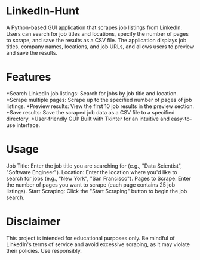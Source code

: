 # LinkedIn-Hunt
A Python-based GUI application that scrapes job listings from LinkedIn. Users can search for job titles and locations, specify the number of pages to scrape, and save the results as a CSV file. The application displays job titles, company names, locations, and job URLs, and allows users to preview and save the results.

# Features
*Search LinkedIn job listings: Search for jobs by job title and location.
*Scrape multiple pages: Scrape up to the specified number of pages of job listings.
*Preview results: View the first 10 job results in the preview section.
*Save results: Save the scraped job data as a CSV file to a specified directory.
*User-friendly GUI: Built with Tkinter for an intuitive and easy-to-use interface.

# Usage
Job Title: Enter the job title you are searching for (e.g., "Data Scientist", "Software Engineer").
Location: Enter the location where you'd like to search for jobs (e.g., "New York", "San Francisco").
Pages to Scrape: Enter the number of pages you want to scrape (each page contains 25 job listings).
Start Scraping: Click the "Start Scraping" button to begin the job search.

# Disclaimer
This project is intended for educational purposes only. Be mindful of LinkedIn's terms of service and avoid excessive scraping, as it may violate their policies. Use responsibly.
